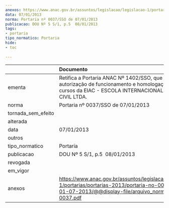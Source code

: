 ```yaml
---
anexos: https://www.anac.gov.br/assuntos/legislacao/legislacao-1/portarias/portarias-2013/portaria-no-0037-sso-de-01-07-2013/@@display-file/arquivo_norma/PA2013-0037.pdf
data: 07/01/2013
norma: Portaria nº 0037/SSO de 07/01/2013
publicacao: DOU Nº 5 S/1, p.5  08/01/2013
tags:
- portaria
tipo_normatico: Portaria
hide: 
- toc 
 
---
```


|                    | Documento                                                                                                                                                         |
|:-------------------|:------------------------------------------------------------------------------------------------------------------------------------------------------------------|
| ementa             | Retifica a Portaria ANAC Nº 1402/SSO, que renovou a autorização de funcionamento e homologação dos cursos da EIAC - ESCOLA INTERNACIONAL DE AVIAÇÃO CIVIL LTDA.   |
| norma              | Portaria nº 0037/SSO de 07/01/2013                                                                                                                                |
| tornada_sem_efeito |                                                                                                                                                                   |
| alterada           |                                                                                                                                                                   |
| data               | 07/01/2013                                                                                                                                                        |
| outros             |                                                                                                                                                                   |
| tipo_normatico     | Portaria                                                                                                                                                          |
| publicacao         | DOU Nº 5 S/1, p.5  08/01/2013                                                                                                                                     |
| revogada           |                                                                                                                                                                   |
| em_vigor           |                                                                                                                                                                   |
| anexos             | https://www.anac.gov.br/assuntos/legislacao/legislacao-1/portarias/portarias-2013/portaria-no-0037-sso-de-01-07-2013/@@display-file/arquivo_norma/PA2013-0037.pdf |